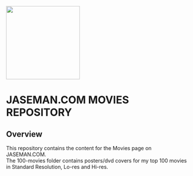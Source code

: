 <img src="https://jaseman125.github.io/img/movies.png" height="200">

# JASEMAN.COM MOVIES REPOSITORY
## Overview
This repository contains the content for the Movies page on JASEMAN.COM.<br/>
The 100-movies folder contains posters/dvd covers for my top 100 movies in Standard Resolution, Lo-res and Hi-res.<br/>
